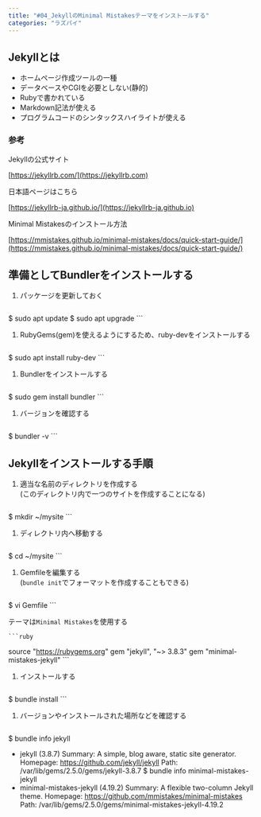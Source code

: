 ```yaml
---
title: "#04_JekyllのMinimal Mistakesテーマをインストールする"
categories: "ラズパイ"
---
```


## Jekyllとは
* ホームページ作成ツールの一種
* データベースやCGIを必要としない(静的)
* Rubyで書かれている
* Markdown記法が使える
* プログラムコードのシンタックスハイライトが使える

### 参考
Jekyllの公式サイト

[https://jekyllrb.com/](https://jekyllrb.com)

日本語ページはこちら

[https://jekyllrb-ja.github.io/](https://jekyllrb-ja.github.io)

Minimal Mistakesのインストール方法

[https://mmistakes.github.io/minimal-mistakes/docs/quick-start-guide/](https://mmistakes.github.io/minimal-mistakes/docs/quick-start-guide/)

## 準備としてBundlerをインストールする
1. パッケージを更新しておく

    ```shell
$ sudo apt update
$ sudo apt upgrade
    ```
1. RubyGems(gem)を使えるようにするため、ruby-devをインストールする

    ```shell
$ sudo apt install ruby-dev
    ```
1. Bundlerをインストールする

    ```shell
$ sudo gem install bundler
    ```
1. バージョンを確認する

    ```shell
$ bundler -v
    ```

## Jekyllをインストールする手順
1. 適当な名前のディレクトリを作成する  
   (このディレクトリ内で一つのサイトを作成することになる)

    ```shell
$ mkdir ~/mysite
    ```
1. ディレクトリ内へ移動する

    ```shell
$ cd ~/mysite
    ```
1. Gemfileを編集する  
   (`bundle init`でフォーマットを作成することもできる)

    ```shell
$ vi Gemfile
    ```

   テーマは`Minimal Mistakes`を使用する

    ```ruby
source "https://rubygems.org"
gem "jekyll", "~> 3.8.3"
gem "minimal-mistakes-jekyll"
    ```
1. インストールする

    ```shell
$ bundle install
    ```
1. バージョンやインストールされた場所などを確認する

    ```shell
$ bundle info jekyll
  * jekyll (3.8.7)
        Summary: A simple, blog aware, static site generator.
        Homepage: https://github.com/jekyll/jekyll
        Path: /var/lib/gems/2.5.0/gems/jekyll-3.8.7
$ bundle info minimal-mistakes-jekyll
  * minimal-mistakes-jekyll (4.19.2)
        Summary: A flexible two-column Jekyll theme.
        Homepage: https://github.com/mmistakes/minimal-mistakes
        Path: /var/lib/gems/2.5.0/gems/minimal-mistakes-jekyll-4.19.2
    ```

